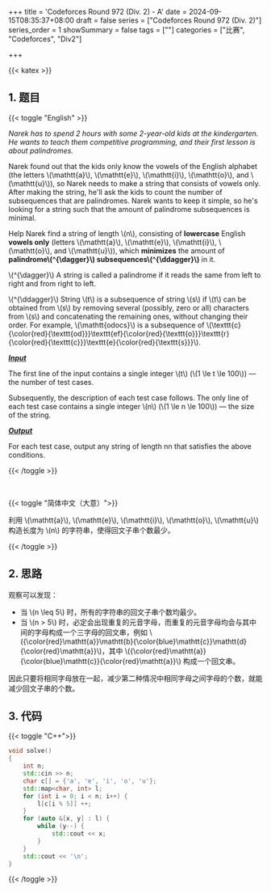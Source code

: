 +++
title = 'Codeforces Round 972 (Div. 2) - A'
date = 2024-09-15T08:35:37+08:00
draft = false
series = ["Codeforces Round 972 (Div. 2)"]
series_order = 1
showSummary = false
tags = [""]
categories = ["比赛", "Codeforces", "Div2"]

+++

{{< katex >}}

## 1. 题目

{{< toggle "English" >}}

*Narek has to spend 2 hours with some 2-year-old kids at the kindergarten. He wants to teach them competitive programming, and their first lesson is about palindromes.*

Narek found out that the kids only know the vowels of the English alphabet (the letters \\(\mathtt{a}\\), \\(\mathtt{e}\\), \\(\mathtt{i}\\), \\(\mathtt{o}\\), and \\(\mathtt{u}\\)), so Narek needs to make a string that consists of vowels only. After making the string, he'll ask the kids to count the number of subsequences that are palindromes. Narek wants to keep it simple, so he's looking for a string such that the amount of palindrome subsequences is minimal.

Help Narek find a string of length \\(n\\), consisting of **lowercase** English **vowels only** (letters \\(\mathtt{a}\\), \\(\mathtt{e}\\), \\(\mathtt{i}\\), \\(\mathtt{o}\\), and \\(\mathtt{u}\\)), which **minimizes** the amount of **palindrome\\(^{\dagger}\\) subsequences\\(^{\ddagger}\\)** in it.

\\(^{\dagger}\\) A string is called a palindrome if it reads the same from left to right and from right to left.

\\(^{\ddagger}\\) String \\(t\\) is a subsequence of string \\(s\\) if \\(t\\) can be obtained from \\(s\\) by removing several (possibly, zero or all) characters from \\(s\\) and concatenating the remaining ones, without changing their order. For example, \\(\mathtt{odocs}\\) is a subsequence of \\(\texttt{c}{\color{red}{\texttt{od}}}\texttt{ef}{\color{red}{\texttt{o}}}\texttt{r}{\color{red}{\texttt{c}}}\texttt{e}{\color{red}{\texttt{s}}}\\).

***<u>Input</u>***

The first line of the input contains a single integer \\(t\\) (\\(1 \le t \le 100\\)) — the number of test cases.

Subsequently, the description of each test case follows. The only line of each test case contains a single integer \\(n\\) (\\(1 \le n \le 100\\)) — the size of the string.

***<u>Output</u>***

For each test case, output any string of length nn that satisfies the above conditions.

{{< /toggle >}}

<br>

{{< toggle "简体中文（大意）">}}

利用 \\(\mathtt{a}\\), \\(\mathtt{e}\\), \\(\mathtt{i}\\), \\(\mathtt{o}\\), \\(\mathtt{u}\\) 构造长度为 \\(n\\) 的字符串，使得回文子串个数最少。

{{< /toggle >}}

## 2. 思路

观察可以发现：

- 当 \\(n \leq 5\\) 时，所有的字符串的回文子串个数均最少。
- 当 \\(n > 5\\) 时，必定会出现重复的元音字母，而重复的元音字母均会与其中间的字母构成一个三字母的回文串，例如 \\({\color{red}\mathtt{a}}\mathtt{b}{\color{blue}\mathtt{c}}\mathtt{d}{\color{red}\mathtt{a}}\\)，其中 \\({\color{red}\mathtt{a}}{\color{blue}\mathtt{c}}{\color{red}\mathtt{a}}\\) 构成一个回文串。

因此只要将相同字母放在一起，减少第二种情况中相同字母之间字母的个数，就能减少回文子串的个数。

## 3. 代码

{{< toggle "C++">}}

```cpp
void solve()
{
    int n;
    std::cin >> n;
    char c[] = {'a', 'e', 'i', 'o', 'u'};
    std::map<char, int> l;
    for (int i = 0; i < n; i++) {
        l[c[i % 5]] ++;
    }
    for (auto &[x, y] : l) {
        while (y--) {
            std::cout << x;
        }
    }
    std::cout << '\n';
}
```

{{< /toggle >}}
